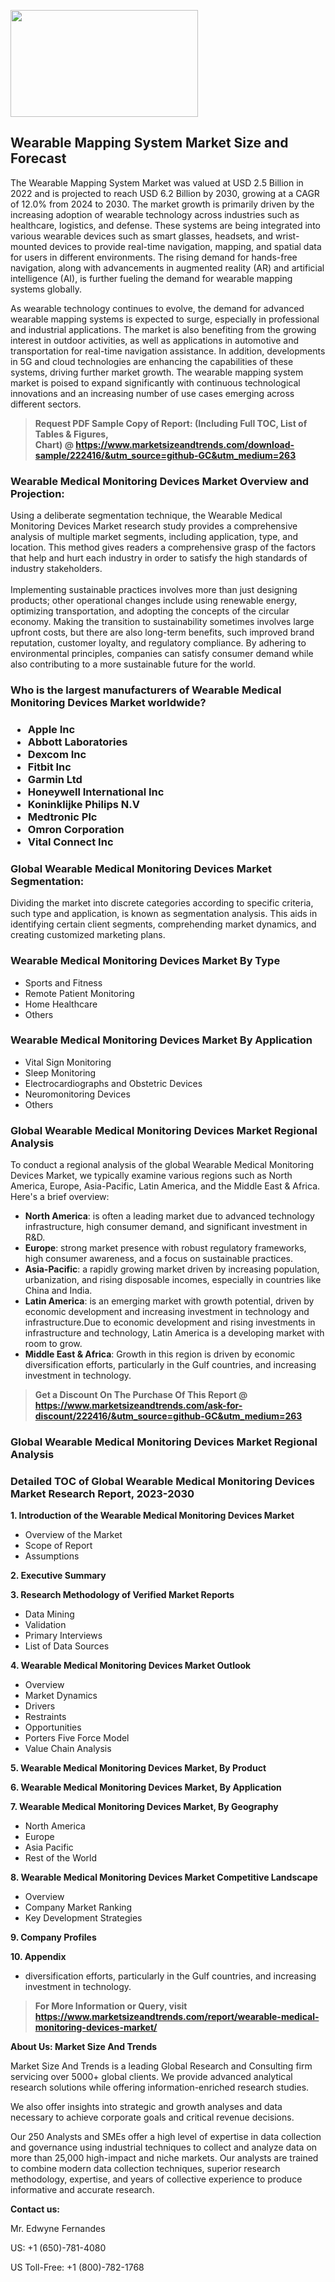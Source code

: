<p><img class="alignnone size-medium wp-image-20088" src="https://ffe5etoiles.com/wp-content/uploads/2024/12/MST1-300x171.png" alt="" width="300" height="171" /></p><h2>Wearable Mapping System Market Size and Forecast</h2><p>The Wearable Mapping System Market was valued at USD 2.5 Billion in 2022 and is projected to reach USD 6.2 Billion by 2030, growing at a CAGR of 12.0% from 2024 to 2030. The market growth is primarily driven by the increasing adoption of wearable technology across industries such as healthcare, logistics, and defense. These systems are being integrated into various wearable devices such as smart glasses, headsets, and wrist-mounted devices to provide real-time navigation, mapping, and spatial data for users in different environments. The rising demand for hands-free navigation, along with advancements in augmented reality (AR) and artificial intelligence (AI), is further fueling the demand for wearable mapping systems globally.</p><p>As wearable technology continues to evolve, the demand for advanced wearable mapping systems is expected to surge, especially in professional and industrial applications. The market is also benefiting from the growing interest in outdoor activities, as well as applications in automotive and transportation for real-time navigation assistance. In addition, developments in 5G and cloud technologies are enhancing the capabilities of these systems, driving further market growth. The wearable mapping system market is poised to expand significantly with continuous technological innovations and an increasing number of use cases emerging across different sectors.</p></p><blockquote id="" class=""><strong>Request PDF Sample Copy of Report: (Including Full TOC, List of Tables &amp; Figures, Chart)&nbsp;@&nbsp;<strong><a href="https://www.marketsizeandtrends.com/download-sample/222416/&utm_source=github-GC&utm_medium=263" target="_blank">https://www.marketsizeandtrends.com/download-sample/222416/&utm_source=github-GC&utm_medium=263</a></strong></strong></blockquote><h3 id="" class="">Wearable Medical Monitoring Devices Market&nbsp;Overview and Projection:</h3><p id="" class="">Using a deliberate segmentation technique, the Wearable Medical Monitoring Devices Market research study provides a comprehensive analysis of multiple market segments, including application, type, and location. This method gives readers a comprehensive grasp of the factors that help and hurt each industry in order to satisfy the high standards of industry stakeholders. <br /> <br />Implementing sustainable practices involves more than just designing products; other operational changes include using renewable energy, optimizing transportation, and adopting the concepts of the circular economy. Making the transition to sustainability sometimes involves large upfront costs, but there are also long-term benefits, such improved brand reputation, customer loyalty, and regulatory compliance. By adhering to environmental principles, companies can satisfy consumer demand while also contributing to a more sustainable future for the world.</p><h3 id="" class="">Who is the largest manufacturers of&nbsp;Wearable Medical Monitoring Devices Market worldwide?</h3><h3 class=""><p><ul><li>Apple Inc </li><li> Abbott Laboratories </li><li> Dexcom Inc </li><li> Fitbit Inc </li><li> Garmin Ltd </li><li> Honeywell International Inc </li><li> Koninklijke Philips N.V </li><li> Medtronic Plc </li><li> Omron Corporation </li><li> Vital Connect Inc</li></ul></p></h3><h3 id="" class="">Global&nbsp;Wearable Medical Monitoring Devices Market Segmentation:</h3><p id="" class="">Dividing the market into discrete categories according to specific criteria, such type and application, is known as segmentation analysis. This aids in identifying certain client segments, comprehending market dynamics, and creating customized marketing plans.</p><h3 id="" class="">Wearable Medical Monitoring Devices Market&nbsp;By Type</h3><p><p><ul><li>Sports and Fitness</li><li> Remote Patient Monitoring</li><li> Home Healthcare</li><li> Others</p></li></ul></p></p><h3 id="" class="">Wearable Medical Monitoring Devices Market&nbsp;By Application</h3><p class=""><p><ul><li>Vital Sign Monitoring</li><li> Sleep Monitoring</li><li> Electrocardiographs and Obstetric Devices</li><li> Neuromonitoring Devices</li><li> Others</li></ul></p></p><h3 id="" class="">Global Wearable Medical Monitoring Devices Market Regional Analysis</h3><p id="" class="">To conduct a regional analysis of the global Wearable Medical Monitoring Devices Market, we typically examine various regions such as North America, Europe, Asia-Pacific, Latin America, and the Middle East &amp; Africa. Here's a brief overview:</p><ul><li><strong>North America</strong>: is often a leading market due to advanced technology infrastructure, high consumer demand, and significant investment in R&amp;D.</li><li><strong>Europe</strong>: strong market presence with robust regulatory frameworks, high consumer awareness, and a focus on sustainable practices.</li><li><strong>Asia-Pacific</strong>: a rapidly growing market driven by increasing population, urbanization, and rising disposable incomes, especially in countries like China and India.</li><li><strong>Latin America</strong>: is an emerging market with growth potential, driven by economic development and increasing investment in technology and infrastructure.Due to economic development and rising investments in infrastructure and technology, Latin America is a developing market with room to grow.</li><li><strong>Middle East &amp; Africa</strong>: Growth in this region is driven by economic diversification efforts, particularly in the Gulf countries, and increasing investment in technology.</li></ul><blockquote id="" class=""><strong>Get a Discount On The Purchase Of This Report @ <strong><a href="https://www.marketsizeandtrends.com/ask-for-discount/222416/&utm_source=github-GC&utm_medium=263" target="_blank">https://www.marketsizeandtrends.com/ask-for-discount/222416/&utm_source=github-GC&utm_medium=263</a></strong></strong></blockquote><h3 id="" class="">Global Wearable Medical Monitoring Devices Market Regional Analysis</h3><h3 id="" class="">Detailed TOC of Global Wearable Medical Monitoring Devices Market Research Report, 2023-2030</h3><p id="" class=""><strong>1. Introduction of the Wearable Medical Monitoring Devices Market</strong></p><ul><li>Overview of the Market</li><li>Scope of Report</li><li>Assumptions</li></ul><p id="" class=""><strong>2. Executive Summary</strong></p><p id="" class=""><strong>3. Research Methodology of Verified Market Reports</strong></p><ul><li>Data Mining</li><li>Validation</li><li>Primary Interviews</li><li>List of Data Sources</li></ul><p id="" class=""><strong>4. Wearable Medical Monitoring Devices Market Outlook</strong></p><ul><li>Overview</li><li>Market Dynamics</li><li>Drivers</li><li>Restraints</li><li>Opportunities</li><li>Porters Five Force Model</li><li>Value Chain Analysis</li></ul><p id="" class=""><strong>5. Wearable Medical Monitoring Devices Market, By Product</strong></p><p id="" class=""><strong>6. Wearable Medical Monitoring Devices Market, By Application</strong></p><p id="" class=""><strong>7. Wearable Medical Monitoring Devices Market, By Geography</strong></p><ul><li>North America</li><li>Europe</li><li>Asia Pacific</li><li>Rest of the World</li></ul><p id="" class=""><strong>8. Wearable Medical Monitoring Devices Market Competitive Landscape</strong></p><ul><li>Overview</li><li>Company Market Ranking</li><li>Key Development Strategies</li></ul><p id="" class=""><strong>9. Company Profiles</strong></p><p id="" class=""><strong>10. Appendix</strong></p><ul><li>diversification efforts, particularly in the Gulf countries, and increasing investment in technology.</li></ul><blockquote id="" class=""><strong>For More Information or Query, visit <strong><strong><a href="https://www.marketsizeandtrends.com/report/wearable-medical-monitoring-devices-market/" target="_blank">https://www.marketsizeandtrends.com/report/wearable-medical-monitoring-devices-market/</a></strong></strong></strong></blockquote><p id="" class=""><strong>About Us: Market Size And Trends</strong></p><p id="" class="">Market Size And Trends is a leading Global Research and Consulting firm servicing over 5000+ global clients. We provide advanced analytical research solutions while offering information-enriched research studies.</p><p id="" class="">We also offer insights into strategic and growth analyses and data necessary to achieve corporate goals and critical revenue decisions.</p><p id="" class="">Our 250 Analysts and SMEs offer a high level of expertise in data collection and governance using industrial techniques to collect and analyze data on more than 25,000 high-impact and niche markets. Our analysts are trained to combine modern data collection techniques, superior research methodology, expertise, and years of collective experience to produce informative and accurate research.</p><p id="" class=""><strong>Contact us:</strong></p><p id="" class="">Mr. Edwyne Fernandes</p><p id="" class="">US: +1 (650)-781-4080</p><p id="" class="">US Toll-Free: +1 (800)-782-1768</p>

